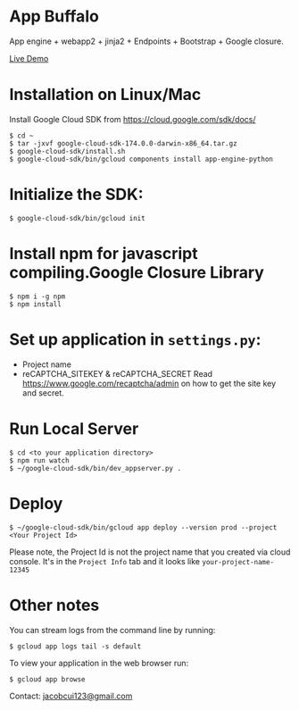 # App Buffalo 

App engine + webapp2 + jinja2 + Endpoints + Bootstrap + Google closure.

[Live Demo](https://twoyap-182511.appspot.com/)

# Installation on Linux/Mac
  Install Google Cloud SDK from https://cloud.google.com/sdk/docs/
  ```
  $ cd ~
  $ tar -jxvf google-cloud-sdk-174.0.0-darwin-x86_64.tar.gz
  $ google-cloud-sdk/install.sh
  $ google-cloud-sdk/bin/gcloud components install app-engine-python
  ```

# Initialize the SDK:
  ```
  $ google-cloud-sdk/bin/gcloud init
  ```
# Install npm for javascript compiling.Google Closure Library
  ```
  $ npm i -g npm
  $ npm install
  ```

# Set up application in ``settings.py``:

  * Project name
  * reCAPTCHA_SITEKEY & reCAPTCHA_SECRET
    Read https://www.google.com/recaptcha/admin on how to get the site key and secret.

# Run Local Server
  ```
  $ cd <to your application directory>
  $ npm run watch
  $ ~/google-cloud-sdk/bin/dev_appserver.py .
  ```

# Deploy
  ```
  $ ~/google-cloud-sdk/bin/gcloud app deploy --version prod --project <Your Project Id>
  ```
  Please note, the Project Id is not the project name that you created via cloud console. It's in the ``Project Info`` tab and it looks like ``your-project-name-12345`` 

# Other notes

  You can stream logs from the command line by running:

  ``
  $ gcloud app logs tail -s default
  ``

  To view your application in the web browser run:

  ``
  $ gcloud app browse
  ``

Contact: jacobcui123@gmail.com